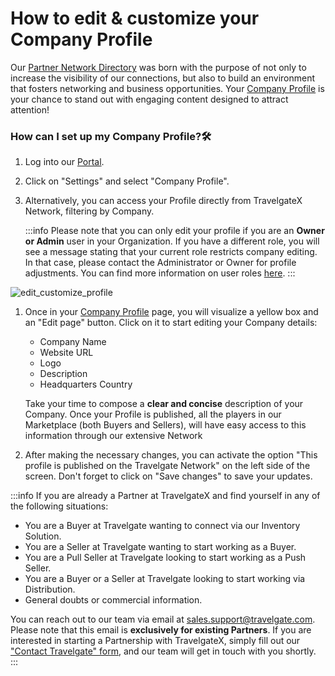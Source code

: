 ﻿---
sidebar_position: 1
---

# How to edit & customize your Company Profile

Our [Partner Network Directory](https://app.travelgate.com/network/partners) was born with the purpose of not only to increase the visibility of our connections, but also to build an environment that fosters networking and business opportunities. Your [Company Profile](https://app.travelgatex.com/settings/company-profile) is your chance to stand out with engaging content designed to attract attention!

### How can I set up my Company Profile?🛠️
1. Log into our [Portal](https://www.travelgate.com/).
1. Click on "Settings" and select "Company Profile".
1. Alternatively, you can access your Profile directly from TravelgateX Network, filtering by Company.

	:::info
	Please note that you can only edit your profile if you are an **Owner or Admin** user in your Organization. If you have a different role, you will see a message stating that your current role restricts company editing. In that case, please contact the Administrator or Owner for profile adjustments. You can find more information on user roles [here](/kb/account-settings/users-management/how-to-add-manage-users-to-organization).
	:::

![edit_customize_profile](https://storage.travelgate.com/kbase/edit_customize_profile.jpg)

1. Once in your [Company Profile](https://app.travelgatex.com/settings/company-profile) page, you will visualize a yellow box and an "Edit page" button. Click on it to start editing your Company details:
	- Company Name
	- Website URL
	- Logo
	- Description
	- Headquarters Country

	Take your time to compose a **clear and concise** description of your Company. Once your Profile is published, all the players in our Marketplace (both Buyers and Sellers), will have easy access to this information through our extensive Network 


1. After making the necessary changes, you can activate the option "This profile is published on the Travelgate Network" on the left side of the screen. Don't forget to click on "Save changes" to save your updates.

:::info
If you are already a Partner at TravelgateX and find yourself in any of the following situations:  
- You are a Buyer at Travelgate wanting to connect via our Inventory Solution.
- You are a Seller at Travelgate wanting to start working as a Buyer.
- You are a Pull Seller at Travelgate looking to start working as a Push Seller.
- You are a Buyer or a Seller at Travelgate looking to start working via Distribution. 
- General doubts or commercial information.

You can reach out to our team via email at sales.support@travelgate.com. 
Please note that this email is **exclusively for existing Partners**. If you are interested in starting a Partnership with TravelgateX, simply fill out our ["Contact Travelgate" form](https://docs.travelgate.com/kb/getting-started-with-travelgate/about-us#how-can-i-become-a-partner-at-travelgatex), and our team will get in touch with you shortly.
:::